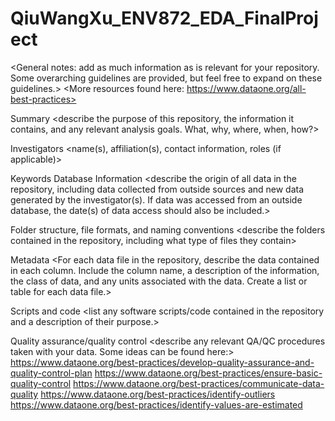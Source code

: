 # QiuWangXu_ENV872_EDA_FinalProject


<General notes: add as much information as is relevant for your repository. Some overarching guidelines are provided, but feel free to expand on these guidelines.> <More resources found here: https://www.dataone.org/all-best-practices>

Summary
<describe the purpose of this repository, the information it contains, and any relevant analysis goals. What, why, where, when, how?>

Investigators
<name(s), affiliation(s), contact information, roles (if applicable)>

Keywords
Database Information
<describe the origin of all data in the repository, including data collected from outside sources and new data generated by the investigator(s). If data was accessed from an outside database, the date(s) of data access should also be included.>

Folder structure, file formats, and naming conventions
<describe the folders contained in the repository, including what type of files they contain>

Metadata
<For each data file in the repository, describe the data contained in each column. Include the column name, a description of the information, the class of data, and any units associated with the data. Create a list or table for each data file.>

Scripts and code
<list any software scripts/code contained in the repository and a description of their purpose.>

Quality assurance/quality control
<describe any relevant QA/QC procedures taken with your data. Some ideas can be found here:> https://www.dataone.org/best-practices/develop-quality-assurance-and-quality-control-plan https://www.dataone.org/best-practices/ensure-basic-quality-control https://www.dataone.org/best-practices/communicate-data-quality https://www.dataone.org/best-practices/identify-outliers https://www.dataone.org/best-practices/identify-values-are-estimated